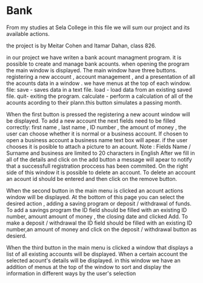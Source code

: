 # Bank
From my studies at Sela College
in this file we will sum our project and its available actions.

the project is by Meitar Cohen and Itamar Dahan, class 826.

in our project we have writen a bank acount managment program.
it is possible to create and manage bank acounts.
when opening the program the main window is displayed. 
The main window have three buttons. registering a new account , account management , and a presentation of all the acounts data in a window .
we have menus at the top of each window.
file: save - saves data in a text file.
load - load data from an existing saved file.
quit- exiting the program.
calculate - perform a calculation of all of the acounts acording to their plann.this button simulates a passing month.

When the first button is pressed the registering a new acount window will be displayed.
To add a new account the next fields need to be filled correctly: first name , last name , ID number , the amount of money , the user can choose whether it is normal or a business account.
If chosen to open a business account a business name text box will apear.
if the user chooses it is posible to attach a picture to an acount.
Note : Fields Name / Surname and business are limited to 20 characters in English
After we fill in all of the details and click on the add button a message will apear to notify that a successfull registration proccess has been commited.
On the right side of this window it is possible to delete an account.
To delete an account an acount id should be entered and then click on the remove button.

When the second button in the main menu is clicked an acount actions window will be displayed.
At the bottom of this page you can select the desired action , adding a saving program or deposit / withdrawal of funds.
To add a savings program the ID field should be filled with an existing ID number, amount amount of money , the closing date and clicked Add.
To make a deposit / withdrawal the ID field should be filled with an existing ID number,an amount of money and click on the deposit / withdrawal button as desierd.

When the third button in the main menu is clicked a window that displays a list of all existing accounts will be displayed.
When a certain account the selected acount's details will be displayed.
in this window we have an addition of menus at the top of the window to sort and display the information in different ways by the user's selection
